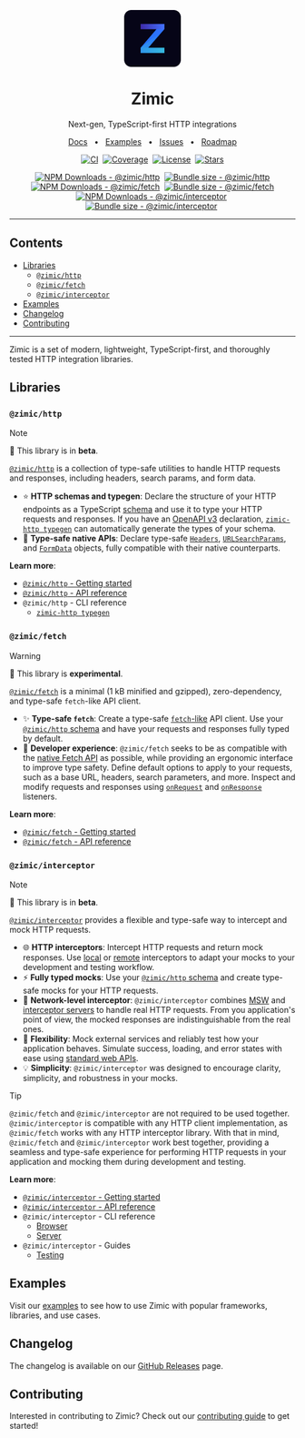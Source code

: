 <p align="center">
  <img src="../zimic.png" align="center" width="100px" height="100px">
</p>

<h1 align="center">
  Zimic
</h1>

<p align="center">
  Next-gen, TypeScript-first HTTP integrations
</p>

<p align="center">
  <a href="https://github.com/zimicjs/zimic/wiki">Docs</a>
  <span>&nbsp;&nbsp;•&nbsp;&nbsp;</span>
  <a href="#examples">Examples</a>
  <span>&nbsp;&nbsp;•&nbsp;&nbsp;</span>
  <a href="https://github.com/zimicjs/zimic/issues">Issues</a>
  <span>&nbsp;&nbsp;•&nbsp;&nbsp;</span>
  <a href="https://github.com/orgs/zimicjs/projects/1/views/4">Roadmap</a>
</p>

<div align="center">

[![CI](https://github.com/zimicjs/zimic/actions/workflows/ci.yaml/badge.svg?branch=canary)](https://github.com/zimicjs/zimic/actions/workflows/ci.yaml)&nbsp;
[![Coverage](https://img.shields.io/badge/Coverage-100%25-31C654?labelColor=353C43)](https://github.com/zimicjs/zimic/actions)&nbsp;
[![License](https://img.shields.io/github/license/zimicjs/zimic?color=0E69BE&label=License&labelColor=353C43)](https://github.com/zimicjs/zimic/blob/canary/LICENSE.md)&nbsp;
[![Stars](https://img.shields.io/github/stars/zimicjs/zimic)](https://github.com/zimicjs/zimic)

[![NPM Downloads - @zimic/http](https://img.shields.io/npm/dm/@zimic/http?style=flat&logo=npm&color=0E69BE&label=%20%40zimic%2Fhttp&labelColor=353C43)](https://www.npmjs.com/package/@zimic/http)&nbsp;
[![Bundle size - @zimic/http](https://badgen.net/bundlephobia/minzip/@zimic/http?color=0E69BE&labelColor=353C43&label=@zimic/http%20min%20gzip)](https://bundlephobia.com/package/@zimic/http)<br />
[![NPM Downloads - @zimic/fetch](https://img.shields.io/npm/dm/@zimic/fetch?style=flat&logo=npm&color=0E69BE&label=%20%40zimic%2Ffetch&labelColor=353C43)](https://www.npmjs.com/package/@zimic/fetch)&nbsp;
[![Bundle size - @zimic/fetch](https://badgen.net/bundlephobia/minzip/@zimic/fetch?color=0E69BE&labelColor=353C43&label=@zimic/fetch%20min%20gzip)](https://bundlephobia.com/package/@zimic/fetch)<br />
[![NPM Downloads - @zimic/interceptor](https://img.shields.io/npm/dm/@zimic/interceptor?style=flat&logo=npm&color=0E69BE&label=%20%40zimic%2Finterceptor&labelColor=353C43)](https://www.npmjs.com/package/@zimic/interceptor)&nbsp;
[![Bundle size - @zimic/interceptor](https://badgen.net/bundlephobia/minzip/@zimic/interceptor?color=0E69BE&labelColor=353C43&label=@zimic/interceptor%20min%20gzip)](https://bundlephobia.com/package/@zimic/interceptor)&nbsp;

</div>

---

## Contents <!-- omit from toc -->

- [Libraries](#libraries)
  - [`@zimic/http`](#zimichttp)
  - [`@zimic/fetch`](#zimicfetch)
  - [`@zimic/interceptor`](#zimicinterceptor)
- [Examples](#examples)
- [Changelog](#changelog)
- [Contributing](#contributing)

---

Zimic is a set of modern, lightweight, TypeScript-first, and thoroughly tested HTTP integration libraries.

## Libraries

### `@zimic/http`

> [!NOTE]
>
> :seedling: This library is in **beta**.

[`@zimic/http`](../../packages/zimic-http) is a collection of type-safe utilities to handle HTTP requests and responses,
including headers, search params, and form data.

- :star: **HTTP schemas and typegen**: Declare the structure of your HTTP endpoints as a TypeScript
  [schema](api‐zimic‐http‐schemas) and use it to type your HTTP requests and responses. If you have an
  [OpenAPI v3](https://swagger.io/specification) declaration, [`zimic-http typegen`](cli‐zimic‐typegen) can
  automatically generate the types of your schema.
- :pushpin: **Type-safe native APIs**: Declare type-safe [`Headers`](api‐zimic‐http#httpheaders),
  [`URLSearchParams`](api‐zimic‐http#httpsearchparams), and [`FormData`](api‐zimic‐http#httpformdata) objects, fully
  compatible with their native counterparts.

**Learn more**:

- [`@zimic/http` - Getting started](getting‐started‐http)
- [`@zimic/http` - API reference](api‐zimic‐http)
- `@zimic/http` - CLI reference
  - [`zimic-http typegen`](cli‐zimic‐typegen)

### `@zimic/fetch`

> [!WARNING]
>
> :construction: This library is **experimental**.

[`@zimic/fetch`](../../packages/zimic-fetch) is a minimal (1 kB minified and gzipped), zero-dependency, and type-safe
`fetch`-like API client.

- :sparkles: **Type-safe `fetch`**: Create a type-safe
  [`fetch`-like](https://developer.mozilla.org/docs/Web/API/Fetch_API) API client. Use your
  [`@zimic/http` schema](api‐zimic‐http‐schemas) and have your requests and responses fully typed by default.
- :muscle: **Developer experience**: `@zimic/fetch` seeks to be as compatible with the
  [native Fetch API](https://developer.mozilla.org/docs/Web/API/Fetch_API) as possible, while providing an ergonomic
  interface to improve type safety. Define default options to apply to your requests, such as a base URL, headers,
  search parameters, and more. Inspect and modify requests and responses using
  [`onRequest`](api‐zimic‐fetch#fetchonrequest) and [`onResponse`](api‐zimic‐fetch#fetchonresponse) listeners.

**Learn more**:

- [`@zimic/fetch` - Getting started](getting‐started‐fetch)
- [`@zimic/fetch` - API reference](api‐zimic‐fetch)

### `@zimic/interceptor`

> [!NOTE]
>
> :seedling: This library is in **beta**.

[`@zimic/interceptor`](../../packages/zimic-interceptor) provides a flexible and type-safe way to intercept and mock
HTTP requests.

- :globe_with_meridians: **HTTP interceptors**: Intercept HTTP requests and return mock responses. Use
  [local](getting‐started‐interceptor#local-http-interceptors) or
  [remote](getting‐started‐interceptor#remote-http-interceptors) interceptors to adapt your mocks to your development
  and testing workflow.
- :zap: **Fully typed mocks**: Use your [`@zimic/http` schema](api‐zimic‐http‐schemas) and create type-safe mocks for
  your HTTP requests.
- :link: **Network-level interceptor**: `@zimic/interceptor` combines [MSW](https://github.com/mswjs/msw) and
  [interceptor servers](cli‐zimic‐server) to handle real HTTP requests. From you application's point of view, the mocked
  responses are indistinguishable from the real ones.
- :wrench: **Flexibility**: Mock external services and reliably test how your application behaves. Simulate success,
  loading, and error states with ease using [standard web APIs](https://developer.mozilla.org/docs/Web/API).
- :bulb: **Simplicity**: `@zimic/interceptor` was designed to encourage clarity, simplicity, and robustness in your
  mocks.

> [!TIP]
>
> `@zimic/fetch` and `@zimic/interceptor` are not required to be used together. `@zimic/interceptor` is compatible with
> any HTTP client implementation, as `@zimic/fetch` works with any HTTP interceptor library. With that in mind,
> `@zimic/fetch` and `@zimic/interceptor` work best together, providing a seamless and type-safe experience for
> performing HTTP requests in your application and mocking them during development and testing.

**Learn more**:

- [`@zimic/interceptor` - Getting started](getting‐started‐interceptor)
- [`@zimic/interceptor` - API reference](api‐zimic‐interceptor‐http)
- `@zimic/interceptor` - CLI reference
  - [Browser](cli‐zimic‐browser)
  - [Server](cli‐zimic‐server)
- `@zimic/interceptor` - Guides
  - [Testing](guides‐testing‐interceptor)

## Examples

Visit our [examples](../../examples/README.md) to see how to use Zimic with popular frameworks, libraries, and use
cases.

## Changelog

The changelog is available on our [GitHub Releases](https://github.com/zimicjs/zimic/releases) page.

## Contributing

Interested in contributing to Zimic? Check out our [contributing guide](../../CONTRIBUTING.md) to get started!
